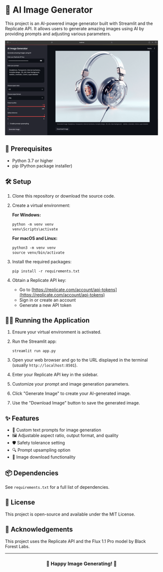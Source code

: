 # 🎨 AI Image Generator

This project is an AI-powered image generator built with Streamlit and the Replicate API. It allows users to generate amazing images using AI by providing prompts and adjusting various parameters.

![AI Image Generator Screenshot](image_01-fs8.png)

## 🚀 Prerequisites

- Python 3.7 or higher
- pip (Python package installer)

## 🛠️ Setup

1. Clone this repository or download the source code.

2. Create a virtual environment:

   **For Windows:**

   ```
   python -m venv venv
   venv\Scripts\activate
   ```

   **For macOS and Linux:**

   ```
   python3 -m venv venv
   source venv/bin/activate
   ```

3. Install the required packages:

   ```
   pip install -r requirements.txt
   ```

4. Obtain a Replicate API key:
   - Go to [https://replicate.com/account/api-tokens](https://replicate.com/account/api-tokens)
   - Sign in or create an account
   - Generate a new API token

## 🏃‍♂️ Running the Application

1. Ensure your virtual environment is activated.

2. Run the Streamlit app:

   ```
   streamlit run app.py
   ```

3. Open your web browser and go to the URL displayed in the terminal (usually `http://localhost:8501`).

4. Enter your Replicate API key in the sidebar.

5. Customize your prompt and image generation parameters.

6. Click "Generate Image" to create your AI-generated image.

7. Use the "Download Image" button to save the generated image.

## ✨ Features

- 📝 Custom text prompts for image generation
- 🖼️ Adjustable aspect ratio, output format, and quality
- 🛡️ Safety tolerance setting
- 🔍 Prompt upsampling option
- 💾 Image download functionality

## 📦 Dependencies

See `requirements.txt` for a full list of dependencies.

## 📄 License

This project is open-source and available under the MIT License.

## 🙏 Acknowledgements

This project uses the Replicate API and the Flux 1.1 Pro model by Black Forest Labs.

---

<div align="center">

### 🌟 Happy Image Generating! 🌟

</div>
